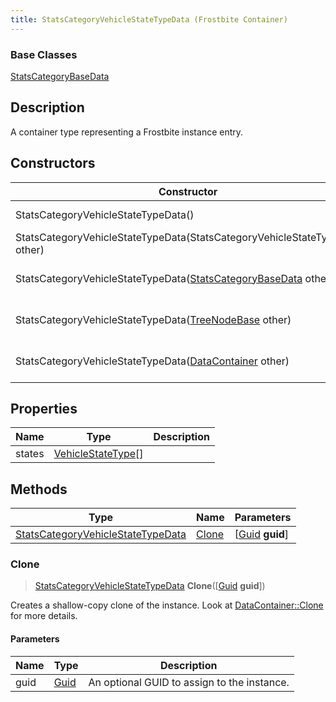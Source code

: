 ```yaml
---
title: StatsCategoryVehicleStateTypeData (Frostbite Container)
---
```

### Base Classes

[StatsCategoryBaseData](StatsCategoryBaseData)

## Description

A container type representing a Frostbite instance entry.

## Constructors

| Constructor                                                                                  | Description                                                                                                                                               |
| -------------------------------------------------------------------------------------------- | --------------------------------------------------------------------------------------------------------------------------------------------------------- |
| StatsCategoryVehicleStateTypeData()                                                          | Create a new instance of this container type.                                                                                                             |
| StatsCategoryVehicleStateTypeData(StatsCategoryVehicleStateTypeData other)                   | Create a reference copy of an instance of the same type.                                                                                                  |
| StatsCategoryVehicleStateTypeData([StatsCategoryBaseData](StatsCategoryBaseData) other)      | Upcast an instance of type [StatsCategoryBaseData](StatsCategoryBaseData) to [StatsCategoryVehicleStateTypeData](StatsCategoryVehicleStateTypeData).      |
| StatsCategoryVehicleStateTypeData([TreeNodeBase](TreeNodeBase) other)                        | Upcast an instance of type [TreeNodeBase](TreeNodeBase) to [StatsCategoryVehicleStateTypeData](StatsCategoryVehicleStateTypeData).                        |
| StatsCategoryVehicleStateTypeData([DataContainer](/vext/ref/cls/shr/datacontainer) other) | Upcast an instance of type [DataContainer](/vext/ref/cls/shr/datacontainer) to [StatsCategoryVehicleStateTypeData](StatsCategoryVehicleStateTypeData). |

## Properties

| Name   | Type                                     | Description |
| ------ | ---------------------------------------- | ----------- |
| states | [VehicleStateType](VehicleStateType)\[\] |             |

## Methods

| Type                                                                   | Name            | Parameters                                     |
| ---------------------------------------------------------------------- | --------------- | ---------------------------------------------- |
| [StatsCategoryVehicleStateTypeData](StatsCategoryVehicleStateTypeData) | [Clone](#clone) | \[[Guid](/vext/ref/cls/shr/guid) **guid**\] |

### Clone

> [StatsCategoryVehicleStateTypeData](StatsCategoryVehicleStateTypeData) **Clone**(\[[Guid](/vext/ref/cls/shr/guid) **guid**\])

Creates a shallow-copy clone of the instance. Look at [DataContainer::Clone](/vext/ref/cls/shr/datacontainer#clone) for more details.

#### Parameters

| Name | Type         | Description                                 |
| ---- | ------------ | ------------------------------------------- |
| guid | [Guid](Guid) | An optional GUID to assign to the instance. |
